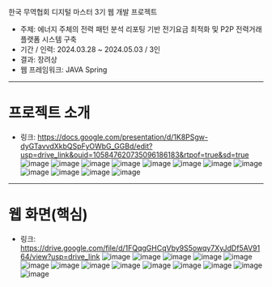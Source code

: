 한국 무역협회 디지털 마스터 3기 웹 개발 프로젝트
- 주제: 에너지 주체의 전력 패턴 분석 리포팅 기반 전기요금 최적화 및 P2P 전력거래 플랫폼 시스템 구축
- 기간 / 인력: 2024.03.28 ~ 2024.05.03 / 3인
- 결과: 장려상
- 웹 프레임워크: JAVA Spring
---
# 프로젝트 소개
- 링크: https://docs.google.com/presentation/d/1K8PSgw-dyGTavvdXkbQSpFyOWbG_GGBd/edit?usp=drive_link&ouid=105847620735096186183&rtpof=true&sd=true
![image](https://github.com/user-attachments/assets/75bf53fa-ede9-45d5-8cb6-5f56e20fe65e)
![image](https://github.com/user-attachments/assets/df17a60d-a2c0-4275-8f91-15fc3dc8660e)
![image](https://github.com/user-attachments/assets/35fddc68-beb5-44e9-abe2-72c579948736)
![image](https://github.com/user-attachments/assets/62c00f2b-950a-48c1-b4e2-fa3550c25dd6)
![image](https://github.com/user-attachments/assets/767b449b-c33d-4573-a6a6-782b4fe9a974)
![image](https://github.com/user-attachments/assets/f46e70ed-d489-46e2-89fe-aa646056e543)
![image](https://github.com/user-attachments/assets/a49ca897-eb4d-48a7-982f-154b400df0d8)
![image](https://github.com/user-attachments/assets/7f9e3f9c-347e-4790-a2c5-20e69b65a0db)
![image](https://github.com/user-attachments/assets/81c7514a-fd4d-40d5-af27-b69a7db76e29)
![image](https://github.com/user-attachments/assets/12c9927b-cfed-4381-bc52-b3ad5d6e3012)
![image](https://github.com/user-attachments/assets/a345996b-3d54-495c-82ed-b984bfbf29d7)
![image](https://github.com/user-attachments/assets/8307511b-6104-40db-9212-819aa9263cd3)

---
# 웹 화면(핵심) 
- 링크: https://drive.google.com/file/d/1FQqgGHCqVby9S5owqy7XyJdDf5AV9164/view?usp=drive_link
![image](https://github.com/user-attachments/assets/20dbe363-c551-45f5-b5a3-105b9e9a29b0)
![image](https://github.com/user-attachments/assets/6def2445-5c2b-434c-a8a8-8c9a494a2f50)
![image](https://github.com/user-attachments/assets/466316b5-9c85-4d31-8362-46b37a8e28ce)
![image](https://github.com/user-attachments/assets/34457c0a-6b38-49c4-8dbb-58d5032eadb7)
![image](https://github.com/user-attachments/assets/d0cebe23-cd5e-485c-887b-ef06ff4dc143)
![image](https://github.com/user-attachments/assets/f03d31de-fcb5-45ba-99a1-516184d7f372)
![image](https://github.com/user-attachments/assets/5852dec4-b247-4d56-ad7d-149b2bdf0447)
![image](https://github.com/user-attachments/assets/53f6de66-eb3a-46a2-8938-d20ecdf17372)
![image](https://github.com/user-attachments/assets/c91df7f5-8211-4755-933f-d0289b74fc7b)
![image](https://github.com/user-attachments/assets/bb8ce67d-35a2-46ed-a069-456cd0b45408)
![image](https://github.com/user-attachments/assets/279bb55c-0e1d-427b-adaf-6ede544c8010)
![image](https://github.com/user-attachments/assets/abc680f8-f1b1-4596-8a9e-258b4324e542)
![image](https://github.com/user-attachments/assets/65d58716-8339-4cd8-ab31-6df750cbc9d9)
![image](https://github.com/user-attachments/assets/77d1d01c-50b4-4739-bb7d-9ca07895269a)

